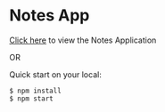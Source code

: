 # Notes App

[Click here](https://abhishekr14.github.io/Notes-App/) to view the Notes Application

OR

Quick start on your local:

```
$ npm install
$ npm start
````
